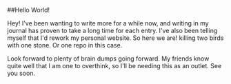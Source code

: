 ##Hello World!

Hey! I've been wanting to write more for a while now, and writing in my journal has proven to take a long time for each entry. I've also been telling myself that I'd rework my personal website. So here we are! killing two birds with one stone. Or one repo in this case.

Look forward to plenty of brain dumps going forward. My friends know quite well that I am one to overthink, so I'll be needing this as an outlet. See you soon.
